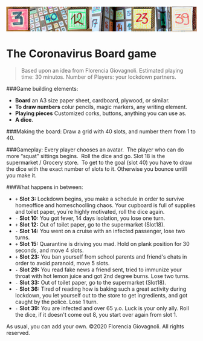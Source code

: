![El juego del coronavirus](https://github.com/CaroGiovagnoli/corona_game/blob/master/img/banner.jpg?raw=true)
# The Coronavirus Board game

> Based upon an idea from Florencia Giovagnoli. Estimated playing time: 30 minutos. Number of Players: your lockdown partners.    

###Game building elements:
- __Board__ an A3 size paper sheet, cardboard, plywood, or similar.    
- __To draw numbers__ colur pencils, magic markers, any writing element.    
- __Playing pieces__ Customized corks, buttons, anything you can use as.    
- __A dice__.    

###Making the board:
Draw a grid with 40 slots, and number them from 1 to 40.    

###Gameplay:
Every player chooses an avatar. 
The player who can do more “squat” sittings begins. 
 Roll the dice and go. Slot 18 is the supermarket / Grocery store. 
To get to the goal (slot 40) you have to draw the dice with the exact number of slots to it. Otherwise you bounce untill you make it.

###What happens in between:
- `+` __Slot 3:__ Lockdown begins, you make a schedule in order to survive homeoffice and homeschoolling chaos. Your cupboard is full of supplies and toilet paper, you´re highly motivated, roll the dice again.
- `-` __Slot 10:__ You got fever, 14 days isolation, you lose one turn.
- `+` __Slot 12:__ Out of toilet paper, go to the supermarket (Slot18).
- `-` __Slot 14:__ You went on a cruise with an infected passenger, lose two turns.
- `+` __Slot 15:__ Quarantine is driving you mad. Hold on plank position for 30 seconds, and move 4 slots.
- `+` __Slot 23:__ You ban yourself from school parents and friend's chats in order to avoid paranoid, move 5 slots.
- `-` __Slot 29:__ You read fake news a friend sent, tried to immunize your throat with hot lemon juice and got 2nd degree burns. Lose two turns.
- `-` __Slot 33:__ Out of toilet paper, go to the supermarket (Slot18).
- `-` __Slot 36:__ Tired of reading how is baking such a great activity during lockdown, you let yourself out to the store to get ingredients, and got caught by the police. Lose 1 turn. 
- `-` __Slot 39:__ You are infected and over 65 y.o. Luck is your only ally. Roll the dice, if it doesn't come out 8, you start over again from slot 1.

As usual, you can add your own.
©2020 Florencia Giovagnoli. All rights reserved.
